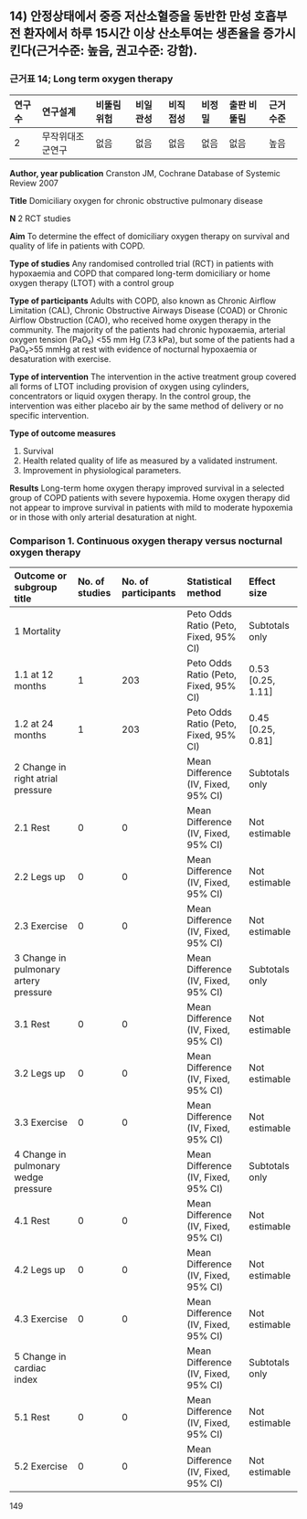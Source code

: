 ## 14) 안정상태에서 중증 저산소혈증을 동반한 만성 호흡부전 환자에서 하루 15시간 이상 산소투여는 생존율을 증가시킨다(근거수준: 높음, 권고수준: 강함).

### 근거표 14; Long term oxygen therapy

| 연구수 | 연구설계 | 비뚤림 위험 | 비일관성 | 비직접성 | 비정밀 | 출판 비뚤림 | 근거수준 |
| :----- | :------- | :---------- | :------- | :------- | :----- | :---------- | :------- |
| 2      | 무작위대조군연구 | 없음        | 없음     | 없음     | 없음   | 없음        | 높음     |

**Author, year publication** Cranston JM, Cochrane Database of Systemic Review 2007

**Title** Domiciliary oxygen for chronic obstructive pulmonary disease

**N** 2 RCT studies

**Aim** To determine the effect of domiciliary oxygen therapy on survival and quality of life in patients with COPD.

**Type of studies** Any randomised controlled trial (RCT) in patients with hypoxaemia and COPD that compared long-term domiciliary or home oxygen therapy (LTOT) with a control group

**Type of participants** Adults with COPD, also known as Chronic Airflow Limitation (CAL), Chronic Obstructive Airways Disease (COAD) or Chronic Airflow Obstruction (CAO), who received home oxygen therapy in the community. The majority of the patients had chronic hypoxaemia, arterial oxygen tension (PaO₂) <55 mm Hg (7.3 kPa), but some of the patients had a PaO₂>55 mmHg at rest with evidence of nocturnal hypoxaemia or desaturation with exercise.

**Type of intervention** The intervention in the active treatment group covered all forms of LTOT including provision of oxygen using cylinders, concentrators or liquid oxygen therapy. In the control group, the intervention was either placebo air by the same method of delivery or no specific intervention.

**Type of outcome measures**
1.  Survival
2.  Health related quality of life as measured by a validated instrument.
3.  Improvement in physiological parameters.

**Results** Long-term home oxygen therapy improved survival in a selected group of COPD patients with severe hypoxemia. Home oxygen therapy did not appear to improve survival in patients with mild to moderate hypoxemia or in those with only arterial desaturation at night.

### Comparison 1. Continuous oxygen therapy versus nocturnal oxygen therapy

| Outcome or subgroup title             | No. of studies | No. of participants | Statistical method              | Effect size         |
| :------------------------------------ | :------------- | :------------------ | :------------------------------ | :------------------ |
| 1 Mortality                           |                |                     | Peto Odds Ratio (Peto, Fixed, 95% CI) | Subtotals only      |
| 1.1 at 12 months                      | 1              | 203                 | Peto Odds Ratio (Peto, Fixed, 95% CI) | 0.53 [0.25, 1.11]   |
| 1.2 at 24 months                      | 1              | 203                 | Peto Odds Ratio (Peto, Fixed, 95% CI) | 0.45 [0.25, 0.81]   |
| 2 Change in right atrial pressure     |                |                     | Mean Difference (IV, Fixed, 95% CI) | Subtotals only      |
| 2.1 Rest                              | 0              | 0                   | Mean Difference (IV, Fixed, 95% CI) | Not estimable       |
| 2.2 Legs up                           | 0              | 0                   | Mean Difference (IV, Fixed, 95% CI) | Not estimable       |
| 2.3 Exercise                          | 0              | 0                   | Mean Difference (IV, Fixed, 95% CI) | Not estimable       |
| 3 Change in pulmonary artery pressure |                |                     | Mean Difference (IV, Fixed, 95% CI) | Subtotals only      |
| 3.1 Rest                              | 0              | 0                   | Mean Difference (IV, Fixed, 95% CI) | Not estimable       |
| 3.2 Legs up                           | 0              | 0                   | Mean Difference (IV, Fixed, 95% CI) | Not estimable       |
| 3.3 Exercise                          | 0              | 0                   | Mean Difference (IV, Fixed, 95% CI) | Not estimable       |
| 4 Change in pulmonary wedge pressure  |                |                     | Mean Difference (IV, Fixed, 95% CI) | Subtotals only      |
| 4.1 Rest                              | 0              | 0                   | Mean Difference (IV, Fixed, 95% CI) | Not estimable       |
| 4.2 Legs up                           | 0              | 0                   | Mean Difference (IV, Fixed, 95% CI) | Not estimable       |
| 4.3 Exercise                          | 0              | 0                   | Mean Difference (IV, Fixed, 95% CI) | Not estimable       |
| 5 Change in cardiac index             |                |                     | Mean Difference (IV, Fixed, 95% CI) | Subtotals only      |
| 5.1 Rest                              | 0              | 0                   | Mean Difference (IV, Fixed, 95% CI) | Not estimable       |
| 5.2 Exercise                          | 0              | 0                   | Mean Difference (IV, Fixed, 95% CI) | Not estimable       |

<PAGE>149